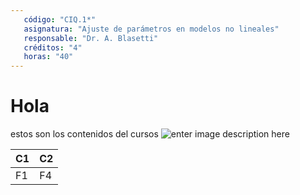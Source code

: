 ```yaml
---
   código: "CIQ.1*"
   asignatura: "Ajuste de parámetros en modelos no lineales"
   responsable: "Dr. A. Blasetti"
   créditos: "4"
   horas: "40"
---
```

# Hola
estos son los contenidos del cursos
![enter image description here](https://i1.wp.com/diariocronica.com.ar/wp-content/uploads/2018/11/borrador-autom%C3%A1tico-133.jpg?fit=1200,800&ssl=1)

|C1|C2|
|--|--|
|F1|F4|

<!--stackedit_data:
eyJoaXN0b3J5IjpbNzY2ODE4NDU4LC04NDg4NDcyOCwxODcwMD
AzOTgsMTYzNDM1MDQ1Miw2NTU1MTYyNjFdfQ==
-->